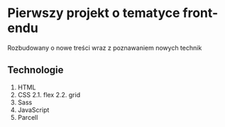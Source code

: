 # Pierwszy projekt o tematyce front-endu

Rozbudowany o nowe treści wraz z poznawaniem nowych technik
## Technologie

1. HTML
2. CSS
  2.1. flex
  2.2. grid
3. Sass
4. JavaScript
5. Parcell
